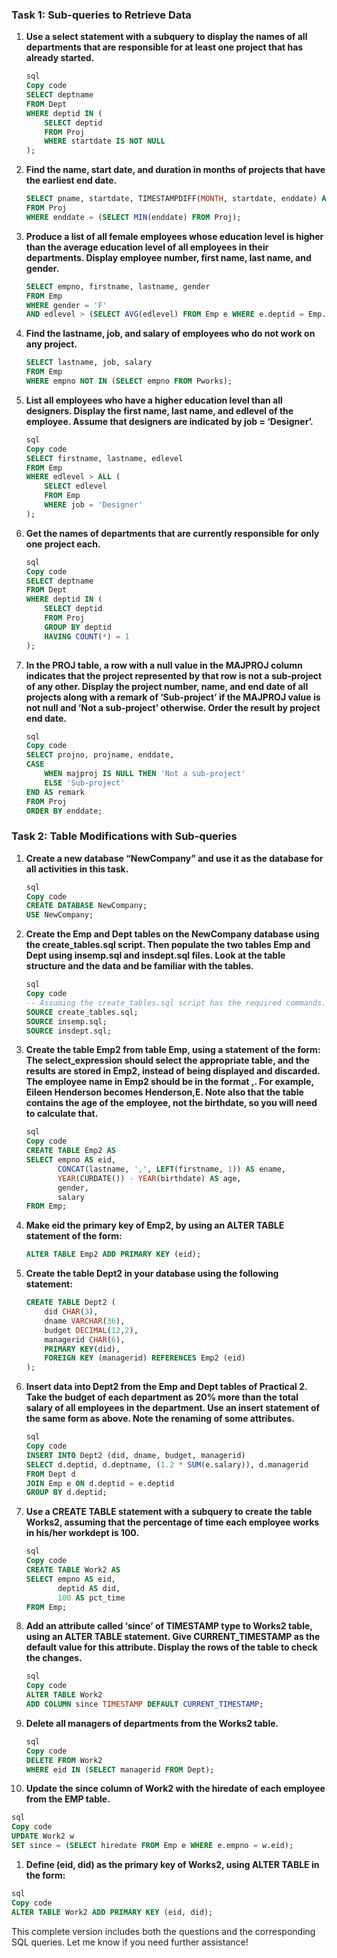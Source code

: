 ### Task 1: Sub-queries to Retrieve Data

1. **Use a select statement with a subquery to display the names of all departments that are responsible for at least one project that has already started.**
    
    ```SQL
    sql
    Copy code
    SELECT deptname
    FROM Dept
    WHERE deptid IN (
        SELECT deptid
        FROM Proj
        WHERE startdate IS NOT NULL
    );
    
    ```
    
2. **Find the name, start date, and duration in months of projects that have the earliest end date.**
    
    ```SQL
    SELECT pname, startdate, TIMESTAMPDIFF(MONTH, startdate, enddate) AS duration
    FROM Proj
    WHERE enddate = (SELECT MIN(enddate) FROM Proj);
    
    ```
    
3. **Produce a list of all female employees whose education level is higher than the average education level of all employees in their departments. Display employee number, first name, last name, and gender.**
    
    ```SQL
    SELECT empno, firstname, lastname, gender
    FROM Emp
    WHERE gender = 'F'
    AND edlevel > (SELECT AVG(edlevel) FROM Emp e WHERE e.deptid = Emp.deptid);
    ```
    
4. **Find the lastname, job, and salary of employees who do not work on any project.**
    
    ```SQL
    SELECT lastname, job, salary
    FROM Emp
    WHERE empno NOT IN (SELECT empno FROM Pworks);
    
    ```
    
5. **List all employees who have a higher education level than all designers. Display the first name, last name, and edlevel of the employee. Assume that designers are indicated by job = ‘Designer’.**
    
    ```SQL
    sql
    Copy code
    SELECT firstname, lastname, edlevel
    FROM Emp
    WHERE edlevel > ALL (
        SELECT edlevel
        FROM Emp
        WHERE job = 'Designer'
    );
    
    ```
    
6. **Get the names of departments that are currently responsible for only one project each.**
    
    ```SQL
    sql
    Copy code
    SELECT deptname
    FROM Dept
    WHERE deptid IN (
        SELECT deptid
        FROM Proj
        GROUP BY deptid
        HAVING COUNT(*) = 1
    );
    
    ```
    
7. **In the PROJ table, a row with a null value in the MAJPROJ column indicates that the project represented by that row is not a sub-project of any other. Display the project number, name, and end date of all projects along with a remark of ‘Sub-project’ if the MAJPROJ value is not null and ‘Not a sub-project’ otherwise. Order the result by project end date.**
    
    ```SQL
    sql
    Copy code
    SELECT projno, projname, enddate,
    CASE
        WHEN majproj IS NULL THEN 'Not a sub-project'
        ELSE 'Sub-project'
    END AS remark
    FROM Proj
    ORDER BY enddate;
    
    ```
    

### Task 2: Table Modifications with Sub-queries

1. **Create a new database “NewCompany” and use it as the database for all activities in this task.**
    
    ```SQL
    sql
    Copy code
    CREATE DATABASE NewCompany;
    USE NewCompany;
    
    ```
    
2. **Create the Emp and Dept tables on the NewCompany database using the create_tables.sql script. Then populate the two tables Emp and Dept using insemp.sql and insdept.sql files. Look at the table structure and the data and be familiar with the tables.**
    
    ```SQL
    sql
    Copy code
    -- Assuming the create_tables.sql script has the required commands.
    SOURCE create_tables.sql;
    SOURCE insemp.sql;
    SOURCE insdept.sql;
    
    ```
    
3. **Create the table Emp2 from table Emp, using a statement of the form: The select_expression should select the appropriate table, and the results are stored in Emp2, instead of being displayed and discarded. The employee name in Emp2 should be in the format <lastname>,<first initial>. For example, Eileen Henderson becomes Henderson,E. Note also that the table contains the age of the employee, not the birthdate, so you will need to calculate that.**
    
    ```SQL
    sql
    Copy code
    CREATE TABLE Emp2 AS
    SELECT empno AS eid,
           CONCAT(lastname, ',', LEFT(firstname, 1)) AS ename,
           YEAR(CURDATE()) - YEAR(birthdate) AS age,
           gender,
           salary
    FROM Emp;
    
    ```
    
4. **Make eid the primary key of Emp2, by using an ALTER TABLE statement of the form:**
    
    ```SQL
    ALTER TABLE Emp2 ADD PRIMARY KEY (eid);
    ```
    
5. **Create the table Dept2 in your database using the following statement:**
    
    ```SQL
    CREATE TABLE Dept2 (
        did CHAR(3),
        dname VARCHAR(36),
        budget DECIMAL(12,2),
        managerid CHAR(6),
        PRIMARY KEY(did),
        FOREIGN KEY (managerid) REFERENCES Emp2 (eid)
    );
    
    ```
    
6. **Insert data into Dept2 from the Emp and Dept tables of Practical 2. Take the budget of each department as 20% more than the total salary of all employees in the department. Use an insert statement of the same form as above. Note the renaming of some attributes.**
    
    ```SQL
    sql
    Copy code
    INSERT INTO Dept2 (did, dname, budget, managerid)
    SELECT d.deptid, d.deptname, (1.2 * SUM(e.salary)), d.managerid
    FROM Dept d
    JOIN Emp e ON d.deptid = e.deptid
    GROUP BY d.deptid;
    
    ```
    
7. **Use a CREATE TABLE statement with a subquery to create the table Works2, assuming that the percentage of time each employee works in his/her workdept is 100.**
    
    ```SQL
    sql
    Copy code
    CREATE TABLE Work2 AS
    SELECT empno AS eid,
           deptid AS did,
           100 AS pct_time
    FROM Emp;
    
    ```
    
8. **Add an attribute called ‘since’ of TIMESTAMP type to Works2 table, using an ALTER TABLE statement. Give CURRENT_TIMESTAMP as the default value for this attribute. Display the rows of the table to check the changes.**
    
    ```SQL
    sql
    Copy code
    ALTER TABLE Work2
    ADD COLUMN since TIMESTAMP DEFAULT CURRENT_TIMESTAMP;
    
    ```
    
9. **Delete all managers of departments from the Works2 table.**
    
    ```SQL
    sql
    Copy code
    DELETE FROM Work2
    WHERE eid IN (SELECT managerid FROM Dept);
    
    ```
    
10. **Update the since column of Work2 with the hiredate of each employee from the EMP table.**

```SQL
sql
Copy code
UPDATE Work2 w
SET since = (SELECT hiredate FROM Emp e WHERE e.empno = w.eid);

```

1. **Define (eid, did) as the primary key of Works2, using ALTER TABLE in the form:**

```SQL
sql
Copy code
ALTER TABLE Work2 ADD PRIMARY KEY (eid, did);

```

This complete version includes both the questions and the corresponding SQL queries. Let me know if you need further assistance!